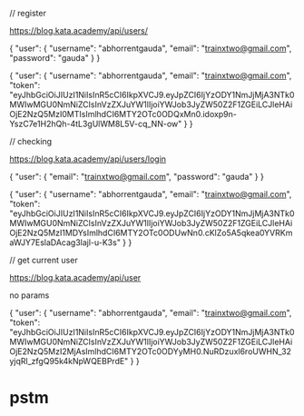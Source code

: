 // register

https://blog.kata.academy/api/users/

{
"user": {
"username": "abhorrentgauda",
"email": "trainxtwo@gmail.com",
"password": "gauda"
}
}

{
"user": {
"username": "abhorrentgauda",
"email": "trainxtwo@gmail.com",
"token": "eyJhbGciOiJIUzI1NiIsInR5cCI6IkpXVCJ9.eyJpZCI6IjYzODY1NmJjMjA3NTk0MWIwMGU0NmNiZCIsInVzZXJuYW1lIjoiYWJob3JyZW50Z2F1ZGEiLCJleHAiOjE2NzQ5MzI0MTIsImlhdCI6MTY2OTc0ODQxMn0.idoxp9n-YszC7e1H2hQh-4tL3gUlWM8L5V-cq_NN-ow"
}
}

// checking

https://blog.kata.academy/api/users/login

{
"user": {
"email": "trainxtwo@gmail.com",
"password": "gauda"
}
}

{
"user": {
"username": "abhorrentgauda",
"email": "trainxtwo@gmail.com",
"token": "eyJhbGciOiJIUzI1NiIsInR5cCI6IkpXVCJ9.eyJpZCI6IjYzODY1NmJjMjA3NTk0MWIwMGU0NmNiZCIsInVzZXJuYW1lIjoiYWJob3JyZW50Z2F1ZGEiLCJleHAiOjE2NzQ5MzI1MDYsImlhdCI6MTY2OTc0ODUwNn0.cKlZo5A5qkea0YVRKmaWJY7EslaDAcag3lajl-u-K3s"
}
}

// get current user

https://blog.kata.academy/api/user

no params

{
"user": {
"username": "abhorrentgauda",
"email": "trainxtwo@gmail.com",
"token": "eyJhbGciOiJIUzI1NiIsInR5cCI6IkpXVCJ9.eyJpZCI6IjYzODY1NmJjMjA3NTk0MWIwMGU0NmNiZCIsInVzZXJuYW1lIjoiYWJob3JyZW50Z2F1ZGEiLCJleHAiOjE2NzQ5MzI2MjAsImlhdCI6MTY2OTc0ODYyMH0.NuRDzuxl6roUWHN_32yjqRl_zfgQ95k4kNpWQEBPrdE"
}
}
# pstm

